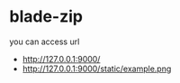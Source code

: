 # blade-zip

you can access url

- http://127.0.0.1:9000/
- http://127.0.0.1:9000/static/example.png

